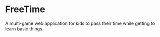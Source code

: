 # FreeTime
A multi-game web application for kids to pass their time while getting to learn basic things.
